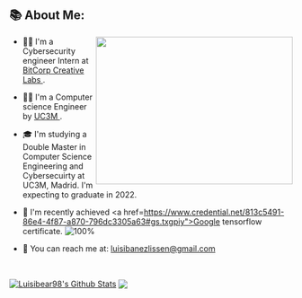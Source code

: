 



<p>&nbsp;</p>

## 📚 About Me:
<a href="https://github.com/Luisibear98/"><img align="right" width="350" height="263" src="https://github.com/SABERGLOW/SABERGLOW/blob/master/Misc/aboutme.gif"></a>
  - 👨‍💻 I'm a Cybersecurity engineer Intern at <a href = "http://www.bitcorp.it/"> BitCorp Creative Labs </a>.
  - 👨‍🏫 I'm a Computer science Engineer by <a href = "https://www.uc3m.es/Inicio"> UC3M </a>.
  - 🎓 I'm studying a Double Master in Computer Science Engineering and Cybersecuirty at UC3M, Madrid. I'm expecting to graduate in 2022.
  - 🎯 I'm recently achieved <a href=https://www.credential.net/813c5491-86e4-4f87-a870-796dc3305a63#gs.txgpiy">Google tensorflow certificate</a>. ![100%](https://progress-bar.dev/100)

  - 📧 You can reach me at: luisibanezlissen@gmail.com

<p>&nbsp;</p>






<a href="https://github.com/Luisibear98">
<img align="center" alt="Luisibear98's Github Stats" src="https://github-readme-stats.codestackr.vercel.app/api?username=Luisibear98&show_icons=true&hide_border=true&count_private=true&include_all_commits=true&theme=radical" /></a>

<a href="https://github.com/Luisibear98">
  <img align="center" src="https://github-readme-stats.anuraghazra1.vercel.app/api/top-langs/?username=Luisibear98&layout=compact&theme=radical" />
</a>
